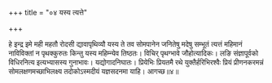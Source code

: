 +++
title = "०४ यस्य त्यत्ते"

+++

हे इन्द्र इमे मही महतौ रोदसी द्यावापृथिव्यौ यस्य ते तव सोमपानेन जनितेषु मदेषु सम्भूतं त्यत्तं महिमानं नाविविक्तां न पृथक्कुरुतः किन्तु यस्य महिम्न्येव तिष्ठतः। विचिर् पृथग्भावे जौहोत्यादिकः। लङि संज्ञापूर्वको विधिरनित्य इत्यभ्यासस्य गुनाभावः। यद्योगादनिघातः। प्रियेभिः प्रियतमै रथे युक्तैर्हरिभिरश्वैः प्रियं प्रीणनकरमन्नं सोमलक्षणमच्छाभिलक्ष्य तदोकोऽस्मदीयं यज्ञसदनमा याहि। आगच्छ॥४॥